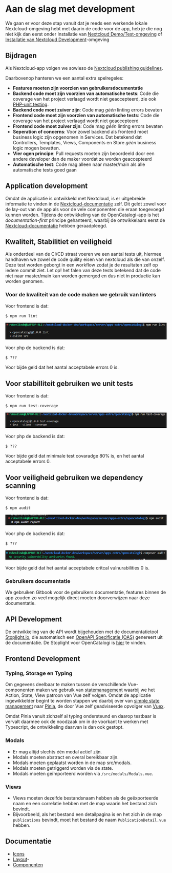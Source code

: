 # Aan de slag met development

We gaan er voor deze stap vanuit dat je reeds een werkende lokale Nextcloud-omgeving hebt met daarin de code voor de app, heb je die nog niet kijk dan eerst onder Installatie van [Nextcloud Demo/Test-omgeving](installatie-van-nextcloud-demo-test-omgeving.md) of[ Installatie van Nextcloud Development](../installatie/instructies.md)-omgeving

## Bijdragen

Als Nextcloud-app volgen we sowieso de [Nextcloud publishing guidelines](https://docs.nextcloud.com/server/19/developer\_manual/app/publishing.html#app-guidelines).

Daarbovenop hanteren we een aantal extra spelregeles:

* **Features moeten zijn voorzien van gebruikersdocumentatie**
* **Backend code moet zijn voorzien van automatische tests**: Code die coverage van het project verlaagd wordt niet geaccepteerd, zie ook [PHP-unit testing](https://docs.nextcloud.com/server/latest/developer\_manual/server/unit-testing.html).
* **Backend code moet zuiver zijn**: Code mag _géén_ linting errors bevaten
* **Frontend code moet zijn voorzien van automatische tests**: Code die coverage van het project verlaagd wordt niet geaccepteerd
* **Frontend code moet zuiver zijn**: Code mag _géén_ linting errors bevaten
* **Seperation of concerns**: Voor zowel backend als frontend moet business logic zijn opgenomen in Services. Dat betekend dat Controllers, Templates, Views, Components en Store _géén_ business logic mogen bevatten.
* **Vier ogen principe**: Pull requests moeten zijn beoordeeld door een andere developer dan de maker voordat ze worden geaccepteerd
* **Automatische test**: Code mag alleen naar master/main als alle automatische tests goed gaan

## Application development

Omdat de applicatie is ontwikkeld met Nextcloud, is er uitgebreide informatie te vinden in de [Nextcloud-documentatie](https://docs.nextcloud.com/server/latest/developer\_manual/index.html) zelf. Dit geldt zowel voor de lay-out van de app als voor de vele componenten die eraan toegevoegd kunnen worden. Tijdens de ontwikkeling van de OpenCatalogi-app is het _documentation-first_ principe gehanteerd, waarbij de ontwikkelaars eerst de[ Nextcloud-documentatie](https://docs.nextcloud.com/server/latest/developer\_manual/index.html) hebben geraadpleegd.

## Kwaliteit, Stabilitiet en veiligheid
Als onderdeel van de CI/CD straat voeren we een aantal tests uit, hiermee handhaven we zowel de code quility eisen van nextcloud als die van onzelf. Deze test worden geborgt in een workflow zodat je de resultaten zelf op iedere commit ziet. Let op! het falen van deze tests betekend dat de code niet naar master/main kan worden gemerged en dus niet in productie kan worden genomen. 

### Voor de kwaliteit van de code maken we gebruik van linters
Voor frontend is dat:

```cli
$ npm run lint
```

![alt text](npm_lint.png)

Voor php de backend is dat:

```cli
$ ???
```

Voor bijde geld dat het aantal acceptabele errors 0 is.

## Voor stabilliteit gebruiken we unit tests
Voor frontend is dat:

```cli
$ npm run test-coverage
```
![alt text](npm_test.png)

Voor php de backend is dat:

```cli
$ ???
```

Voor bijde geld dat minimale test covaradge 80% is, en het aantal acceptabele errors 0.


## Voor veiligheid gebruiken we dependency scanning
Voor frontend is dat:

```cli
$ npm audit
```

![alt text](npm_audit.png)

Voor php de backend is dat:

```cli
$ ???
```
![alt text](composer_audit.png)

Voor bijde geld dat het aantal acceptabele critcal vulnurabilities 0 is.


### Gebruikers documentatie

We gebruiken Gitbook voor de gebruikers documentatie, features binnen de app zouden zo veel mogelijk direct moeten doorverwijzen naar deze documentatie.

## API Development

De ontwikkeling van de API wordt bijgehouden met de documentatietool [Stoplight.io](https://stoplight.io/), die automatisch een [OpenAPI Specificatie (OAS)](https://www.noraonline.nl/wiki/FS:Openapi-specification#:~:text=Een%20OpenAPI%20Specification%20(OAS)%20beschrijft,er%20achter%20de%20API%20schuilgaat.) genereert uit de documentatie. De Stoplight voor OpenCatalogi is [hier](https://conduction.stoplight.io/docs/open-catalogi/6yuj08rgf7w44-open-catalogi-api) te vinden.

## Frontend Development

### Typing, Storage en Typing

Om gegevens deelbaar te maken tussen de verschillende Vue-componenten maken we gebruik van [statemanagement](https://vuejs.org/guide/scaling-up/state-management) waarbij we het Action, State, View patroon van Vue zelf volgen. Omdat de applicatie ingewikkelder begint te worden stappen we daarbij over van [simple state management](https://vuejs.org/guide/scaling-up/state-management#simple-state-management-with-reactivity-api) naar [Pinia](https://pinia.vuejs.org/), de door Vue zelf geadviseerde opvolger van [Vuex](https://vuejs.org/guide/scaling-up/state-management#pinia).

Omdat Pinia vanuit zichzelf al typing ondersteund en daarop testbaar is vervalt daarmee ook de noodzaak om in de voorkant te werken met Typescript, de ontwikkeling daarvan is dan ook gestopt.

### Modals

* Er mag altijd slechts één modal actief zijn.
* Modals moeten abstract en overal bereikbaar zijn.
* Modals moeten geplaatst worden in de map src/modals.
* Modals moeten getriggerd worden via de state.
* Modals moeten geïmporteerd worden via `/src/modals/Modals.vue`.


### Views

* Views moeten dezelfde bestandsnaam hebben als de geëxporteerde naam en een correlatie hebben met de map waarin het bestand zich bevindt.
* Bijvoorbeeld, als het bestand een detailpagina is en het zich in de map `publications` bevindt, moet het bestand de naam `PublicationDetail.vue` hebben.

## Documentatie
- [Icons](https://pictogrammers.com/library/mdi/)
- [Layout](https://docs.nextcloud.com/server/latest/developer_manual/design/layout.html)-
- [Componenten](https://nextcloud-vue-components.netlify.app/)